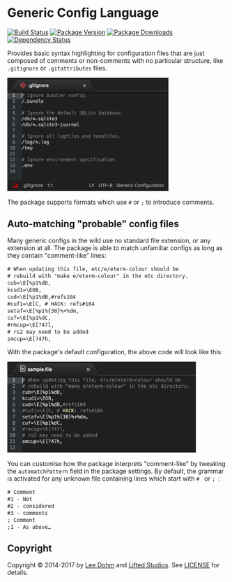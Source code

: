# Generic Config Language

[![Build Status](https://img.shields.io/travis/lee-dohm/language-generic-config.svg)](https://travis-ci.org/lee-dohm/language-generic-config)
[![Package Version](https://img.shields.io/apm/v/language-generic-config.svg)](https://atom.io/packages/language-generic-config)
[![Package Downloads](https://img.shields.io/apm/dm/language-generic-config.svg)](https://atom.io/packages/language-generic-config)
[![Dependency Status](https://img.shields.io/david/lee-dohm/language-generic-config.svg)](https://david-dm.org/lee-dohm/language-generic-config)

Provides basic syntax highlighting for configuration files that are just composed of comments or non-comments with no particular structure, like `.gitignore` or `.gitattributes` files.

<img alt="Sample configuration" width="370" src="sample-1.png" />

The package supports formats which use `#` or `;` to introduce comments.

## Auto-matching "probable" config files

Many generic configs in the wild use no standard file extension, or any extension at all.
The package is able to match unfamiliar configs as long as they contain "comment-like" lines:

~~~
# When updating this file, etc/e/eterm-colour should be
# rebuild with "make e/eterm-colour" in the etc directory.
cub=\E[%p1%dD,
kcud1=\EOB,
cud=\E[%p1%dB,#refs104
#cuf1=\E[C, # HACK: refs#104
setaf=\E[%p1%{30}%+%dm,
cuf=\E[%p1%dC,
#rmcup=\E[?47l,
# rs2 may need to be added
smcup=\E[?47h,
~~~

With the package's default configuration, the above code will look like this:

<img alt="Sample 2" width="433" src="sample-2.png" />

You can customise how the package interprets "comment-like" by tweaking the `automatchPattern` field in the package settings.
By default, the grammar is activated for any unknown file containing lines which start with `# ` or `; `:

~~~
# Comment
#1 - Not
#2 - considered
#3 - comments
; Comment
;1 - As above…
~~~

## Copyright

Copyright &copy; 2014-2017 by [Lee Dohm](http://www.lee-dohm.com) and [Lifted Studios](http://www.liftedstudios.com). See [LICENSE](https://github.com/lee-dohm/language-generic-config/blob/master/LICENSE.md) for details.
